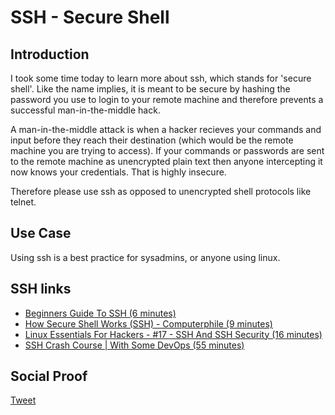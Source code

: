 
# SSH - Secure Shell
## Introduction

I took some time today to learn more about ssh, which stands for 'secure shell'. Like the name implies, it is meant to be secure by hashing the password you use to login to your remote machine and therefore prevents a successful man-in-the-middle hack. 

A man-in-the-middle attack is when a hacker recieves your commands and input before they reach their destination (which would be the remote machine you are trying to access). If your commands or passwords are sent to the remote machine as unencrypted plain text then anyone intercepting it now knows your credentials. That is highly insecure. 

Therefore please use ssh as opposed to unencrypted shell protocols like telnet. 

## Use Case

Using ssh is a best practice for sysadmins, or anyone using linux. 

## SSH links
- [Beginners Guide To SSH (6 minutes)](https://www.youtube.com/watch?v=qWKK_PNHnnA)
- [How Secure Shell Works (SSH) - Computerphile (9 minutes)](https://www.youtube.com/watch?v=ORcvSkgdA58)
- [Linux Essentials For Hackers - #17 - SSH And SSH Security (16 minutes)](https://www.youtube.com/watch?v=fLv9P-8cKI8)
- [SSH Crash Course | With Some DevOps (55 minutes)](https://www.youtube.com/watch?v=hQWRp-FdTpc)

## Social Proof

[Tweet](link)
